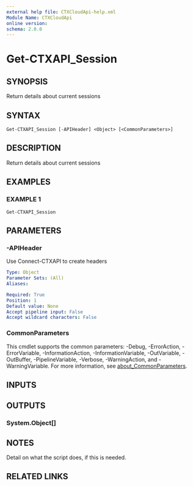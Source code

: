 ```yaml
---
external help file: CTXCloudApi-help.xml
Module Name: CTXCloudApi
online version:
schema: 2.0.0
---
```


# Get-CTXAPI_Session

## SYNOPSIS
Return details about current sessions

## SYNTAX

```
Get-CTXAPI_Session [-APIHeader] <Object> [<CommonParameters>]
```

## DESCRIPTION
Return details about current sessions

## EXAMPLES

### EXAMPLE 1
```
Get-CTXAPI_Session
```

## PARAMETERS

### -APIHeader
Use Connect-CTXAPI to create headers

```yaml
Type: Object
Parameter Sets: (All)
Aliases:

Required: True
Position: 1
Default value: None
Accept pipeline input: False
Accept wildcard characters: False
```

### CommonParameters
This cmdlet supports the common parameters: -Debug, -ErrorAction, -ErrorVariable, -InformationAction, -InformationVariable, -OutVariable, -OutBuffer, -PipelineVariable, -Verbose, -WarningAction, and -WarningVariable. For more information, see [about_CommonParameters](http://go.microsoft.com/fwlink/?LinkID=113216).

## INPUTS

## OUTPUTS

### System.Object[]
## NOTES
Detail on what the script does, if this is needed.

## RELATED LINKS
